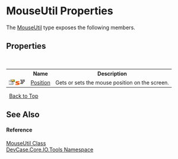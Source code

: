 # MouseUtil Properties
 

The <a href="T_DevCase_Core_IO_Tools_MouseUtil">MouseUtil</a> type exposes the following members.


## Properties
&nbsp;<table><tr><th></th><th>Name</th><th>Description</th></tr><tr><td>![Public property](media/pubproperty.gif "Public property")![Static member](media/static.gif "Static member")![Code example](media/CodeExample.png "Code example")</td><td><a href="P_DevCase_Core_IO_Tools_MouseUtil_Position">Position</a></td><td>
Gets or sets the mouse position on the screen.</td></tr></table>&nbsp;
<a href="#mouseutil-properties">Back to Top</a>

## See Also


#### Reference
<a href="T_DevCase_Core_IO_Tools_MouseUtil">MouseUtil Class</a><br /><a href="N_DevCase_Core_IO_Tools">DevCase.Core.IO.Tools Namespace</a><br />